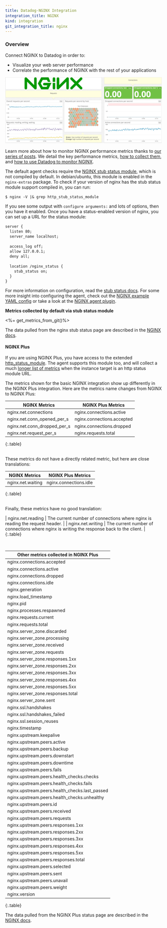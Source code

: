 ```yaml
---
title: Datadog-NGINX Integration
integration_title: NGINX
kind: integration
git_integration_title: nginx
---
```

### Overview


Connect NGINX to Datadog in order to:

* Visualize your web server performance
* Correlate the performance of NGINX with the rest of your applications

![NGINX default dashboard](/static/images/nginx.jpg)

Learn more about how to monitor NGINX performance metrics thanks to [our series of posts](https://www.datadoghq.com/blog/how-to-monitor-nginx/). We detail the key performance metrics, [how to collect them](https://www.datadoghq.com/blog/how-to-collect-nginx-metrics/index.html), and [how to use Datadog to monitor NGINX](https://www.datadoghq.com/blog/how-to-monitor-nginx-with-datadog/index.html).

The default agent checks require the [NGINX stub status module](http://nginx.org/en/docs/http/ngx_http_stub_status_module.html), which is not compiled by default.  In debian/ubuntu, this module is enabled in the `nginx-extras` package.  To check if your version of nginx has the stub status module support compiled in, you can run:

```
$ nginx -V |& grep http_stub_status_module
```

If you see some output with `configure arguments:` and lots of options, then you have it enabled.  Once you have a status-enabled version of nginx, you can set up a URL for the status module:

    server {
      listen 80;
      server_name localhost;

      access_log off;
      allow 127.0.0.1;
      deny all;

      location /nginx_status {
        stub_status on;
      }
    }

For more information on configuration, read the [stub status docs](http://nginx.org/en/docs/http/ngx_http_stub_status_module.html).  For some more insight into configuring the agent, check out the [NGINX example YAML config](https://github.com/DataDog/dd-agent/blob/master/conf.d/nginx.yaml.example) or take a look at the [NGINX agent plugin](https://github.com/DataDog/dd-agent/blob/master/checks.d/nginx.py).


**Metrics collected by default via stub status module**

<%= get_metrics_from_git()%>

The data pulled from the nginx stub status page are described in the [NGINX docs](http://nginx.org/en/docs/http/ngx_http_stub_status_module.html#data).

#### NGINX Plus

If you are using NGINX Plus, you have access to the extended [http_status_module](http://nginx.org/en/docs/http/ngx_http_status_module.html#data).  The agent supports this module too, and will collect a much [longer list of metrics](https://github.com/DataDog/dd-agent/blob/master/tests/checks/fixtures/nginx/nginx_plus_out.python) when the instance target is an http status module URL.

The metrics shown for the basic NGINX integration show up differently in the NGINX Plus integration.
Here are the  metrics name changes from NGINX to NGINX Plus:

| NGINX Metrics | NGINX Plus Metrics |
|-------------------|-------------------|
| nginx.net.connections | nginx.connections.active |
| nginx.net.conn_opened_per_s | nginx.connections.accepted |
| nginx.net.conn_dropped_per_s | nginx.connections.dropped |
| nginx.net.request_per_s | nginx.requests.total |
{:.table}

<br/>
These metrics do not have a directly related metric, but here are close translations:

| NGINX Metrics | NGINX Plus Metrics |
|-------------------|-------------------|
| nginx.net.waiting | nginx.connections.idle|
{:.table}

<br/>
Finally, these metrics have no good translation:

| nginx.net.reading | The current number of connections where nginx is reading the request header. |
| nginx.net.writing | The current number of connections where nginx is writing the response back to the client. |
{:.table}

<br/>

| Other metrics collected in NGINX Plus |
|--------------------------|
| nginx.connections.accepted | The total number of accepted client connections.|
| nginx.connections.active |The current number of active client connections.|
| nginx.connections.dropped |The total number of dropped client connections.|
| nginx.connections.idle |The current number of idle client connections.|
| nginx.generation | The total number of configuration reloads.|
| nginx.load_timestamp | Time of the last reload of configuration, in milliseconds since Epoch.|
| nginx.pid | The ID of the worker process that handled status request.|
| nginx.processes.respawned |The total number of abnormally terminated and respawned child processes.|
| nginx.requests.current | The current number of client requests.|
| nginx.requests.total |The total number of client requests.|
| nginx.server_zone.discarded |The total number of requests completed without sending a response.|
| nginx.server_zone.processing |The number of client requests that are currently being processed.|
| nginx.server_zone.received |The total number of bytes received from clients.|
| nginx.server_zone.requests |The total number of client requests received from clients.|
| nginx.server_zone.responses.1xx |The number of responses with 1xx status code.|
| nginx.server_zone.responses.2xx |The number of responses with 2xx status code.|
| nginx.server_zone.responses.3xx |The number of responses with 3xx status code.|
| nginx.server_zone.responses.4xx |The number of responses with 4xx status code.|
| nginx.server_zone.responses.5xx |The number of responses with 5xx status code.|
| nginx.server_zone.responses.total |The total number of responses sent to clients.|
| nginx.server_zone.sent |The total number of bytes sent to clients.|
| nginx.ssl.handshakes |The total number of successful SSL handshakes.|
| nginx.ssl.handshakes_failed |The total number of failed SSL handshakes.|
| nginx.ssl.session_reuses |The total number of session reuses during SSL handshake.|
| nginx.timestamp |Current time in milliseconds since Epoch.|
| nginx.upstream.keepalive |The current number of idle keepalive connections.|
| nginx.upstream.peers.active |The current number of active connections.|
| nginx.upstream.peers.backup |A boolean value indicating whether the server is a backup server.|
| nginx.upstream.peers.downstart |The time (in milliseconds since Epoch) when the server became “unavail” or “unhealthy”.|
| nginx.upstream.peers.downtime |Total time the server was in the “unavail” and “unhealthy” states.|
| nginx.upstream.peers.fails |The total number of unsuccessful attempts to communicate with the server.|
| nginx.upstream.peers.health_checks.checks |The total number of health check requests made.|
| nginx.upstream.peers.health_checks.fails |The number of failed health checks.|
| nginx.upstream.peers.health_checks.last_passed |Boolean indicating if the last health check request was successful and passed tests.|
| nginx.upstream.peers.health_checks.unhealthy |How many times the server became unhealthy (state “unhealthy”).|
| nginx.upstream.peers.id |The ID of the server.|
| nginx.upstream.peers.received |The total number of bytes received from this server.|
| nginx.upstream.peers.requests |The total number of client requests forwarded to this server.|
| nginx.upstream.peers.responses.1xx |The number of responses with 1xx status code.|
| nginx.upstream.peers.responses.2xx |The number of responses with 2xx status code.|
| nginx.upstream.peers.responses.3xx |The number of responses with 3xx status code.|
| nginx.upstream.peers.responses.4xx |The number of responses with 4xx status code.|
| nginx.upstream.peers.responses.5xx |The number of responses with 5xx status code.|
| nginx.upstream.peers.responses.total |The total number of responses obtained from this server.|
| nginx.upstream.peers.selected |The time (in milliseconds since Epoch) when the server was last selected to process a request (1.7.5).|
| nginx.upstream.peers.sent |The total number of bytes sent to this server.|
| nginx.upstream.peers.unavail |How many times the server became unavailable for client requests (state “unavail”) due to the number of unsuccessful attempts reaching the max_fails threshold.|
| nginx.upstream.peers.weight |Weight of the server.|
| nginx.version | Version of nginx. |
{:.table}

The data pulled from the NGINX Plus status page are described in the [NGINX docs](http://nginx.org/en/docs/http/ngx_http_status_module.html#data).

